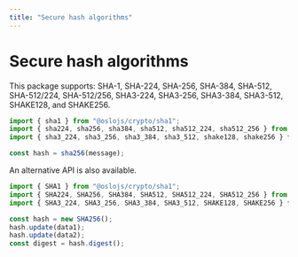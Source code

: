 ```yaml
---
title: "Secure hash algorithms"
---
```


# Secure hash algorithms

This package supports: SHA-1, SHA-224, SHA-256, SHA-384, SHA-512, SHA-512/224, SHA-512/256, SHA3-224, SHA3-256, SHA3-384, SHA3-512, SHAKE128, and SHAKE256.

```ts
import { sha1 } from "@oslojs/crypto/sha1";
import { sha224, sha256, sha384, sha512, sha512_224, sha512_256 } from "@oslojs/crypto/sha2";
import { sha3_224, sha3_256, sha3_384, sha3_512, shake128, shake256 } from "@oslojs/sha3";

const hash = sha256(message);
```

An alternative API is also available.

```ts
import { SHA1 } from "@oslojs/crypto/sha1";
import { SHA224, SHA256, SHA384, SHA512, SHA512_224, SHA512_256 } from "@oslojs/crypto/sha2";
import { SHA3_224, SHA3_256, SHA3_384, SHA3_512, SHAKE128, SHAKE256 } from "@oslojs/sha3";

const hash = new SHA256();
hash.update(data1);
hash.update(data2);
const digest = hash.digest();
```
